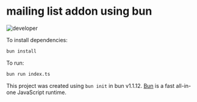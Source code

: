 # mailing list addon using bun

![developer](https://img.shields.io/badge/Developed%20By%20%3A-Giorgio%20Tassinari-red)

To install dependencies:

```bash
bun install
```

To run:

```bash
bun run index.ts
```

This project was created using `bun init` in bun v1.1.12. [Bun](https://bun.sh) is a fast all-in-one JavaScript runtime.
